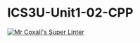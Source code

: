 # ICS3U-Unit1-02-CPP
[![Mr Coxall's Super Linter](https://github.com/zaida-hammel/ICS3U-Unit1-02-CPP/workflows/Mr%20Coxall's%20Super%20Linter/badge.svg)](https://github.com/zaida-hammel/ICS3U-Unit1-02-CPP/actions/)
